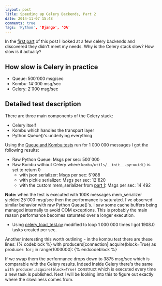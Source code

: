 ```yaml
---
layout: post
Title: Speeding up Celery Backends, Part 2
date: 2014-11-07 15:48
comments: true
Tags: 'Python', 'Django', 'QA'
---
```


In the [first part](/blog/2014/11/05/speeding-up-celery-backends/) of this
post I looked at a few celery backends and discovered they didn't meet my needs.
Why is the Celery stack slow? How slow is it actually?

How slow is Celery in practice
------------------------------

* Queue: 500`000 msg/sec
* Kombu:  14`000 msg/sec
* Celery:  2`000 msg/sec


Detailed test description
--------------------------

There are three main components of the Celery stack: 

* Celery itself
* Kombu which handles the transport layer
* Python Queue()'s underlying everything

Using the [Queue and Kombu tests](https://gist.github.com/atodorov/2bc1fcd34531ad260ed7)
run for 1 000 000 messages I got the following results:

* Raw Python Queue: Msgs per sec: 500`000
* Raw Kombu without Celery where `kombu/utils/__init__.py:uuid()` is set to return 0
    * with json serializer: Msgs per sec: 5`988
    * with pickle serializer: Msgs per sec: 12`820
    * with the custom mem_serializer from [part 1](/blog/2014/11/05/speeding-up-celery-backends/):
Msgs per sec: 14`492

**Note:** when the test is executed with 100K messages mem_serializer yielded
25`000 msg/sec then the performance is saturated. I've observed similar behavior 
with raw Python Queue()'s. I saw some cache buffers being managed internally to avoid OOM
exceptions. This is probably the main reason performance becomes saturated over a longer
execution.

* Using [celery_load_test.py](https://gist.github.com/atodorov/0156cc41491a5e1ff953) modified to
loop 1 000 000 times I got 1908.0 tasks created per sec.


Another interesting this worth outlining - in the kombu test there are these lines:
{% codeblock %}
with producers[connection].acquire(block=True) as producer:
    for j in range(1000000):
{% endcodeblock %}

If we swap them the performance drops down to 3875 msg/sec which is comparable with the
Celery results. Indeed inside Celery there's the same `with producer.acquire(block=True)`
construct which is executed every time a new task is published. Next I will be looking 
into this to figure out exactly where the slowliness comes from.
